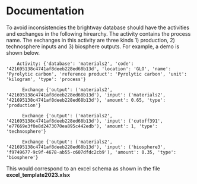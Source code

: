 # Documentation

To avoid inconsistencies the brightway database should have the activities and exchanges in the following hirearchy. The activity contains the process name. The exchanges in this activity are three kinds 1) production, 2) technosphere inputs and 3) biosphere outputs. For example, a demo is shown below.

        Activity: {'database': 'materials2', 'code': '421695138c4741af8deeb228ed68b13d', 'location': 'GLO', 'name': 'Pyrolytic carbon', 'reference product': 'Pyrolytic carbon', 'unit': 'kilogram', 'type': 'process'} 

	      Exchange {'output': ('materials2', '421695138c4741af8deeb228ed68b13d'), 'input': ('materials2', '421695138c4741af8deeb228ed68b13d'), 'amount': 0.65, 'type': 'production'} 

	      Exchange {'output': ('materials2', '421695138c4741af8deeb228ed68b13d'), 'input': ('cutoff391', 'e77669e3f0e8d2473070ea895c442edb'), 'amount': 1, 'type': 'technosphere'} 

          Exchange {'output': ('materials2', '421695138c4741af8deeb228ed68b13d'), 'input': ('biosphere3', 'f9749677-9c9f-4678-ab55-c607dfdc2cb9'), 'amount': 0.35, 'type': 'biosphere'} 
 
This would correspond to an excel schema as shown in the file **excel_template2023.xlsx**
